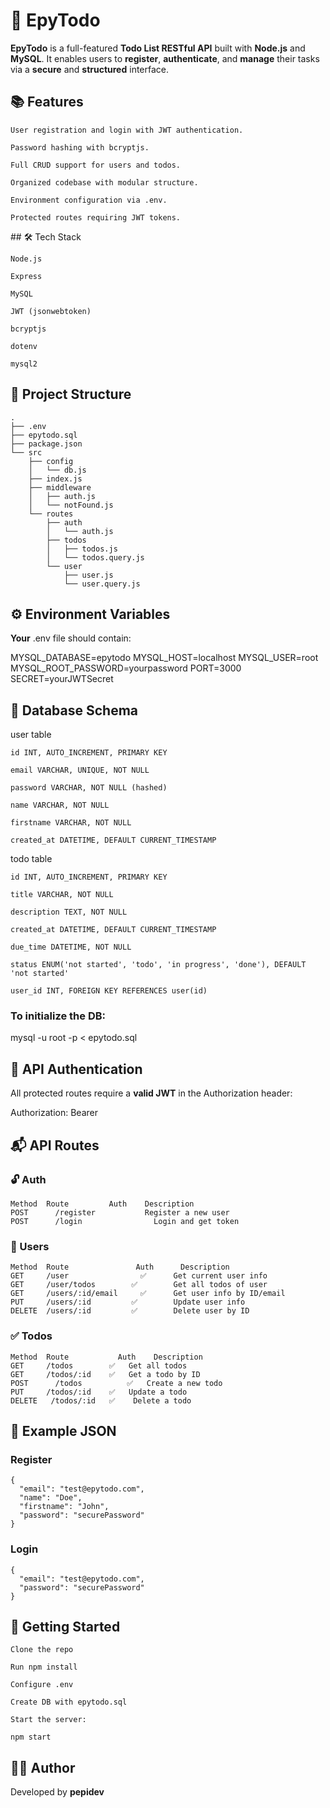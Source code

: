 # 📝 EpyTodo

**EpyTodo** is a full-featured **Todo List RESTful API** built with **Node.js** and **MySQL**. It enables users to **register**, **authenticate**, and **manage** their tasks via a **secure** and **structured** interface.
## 📚 Features

    User registration and login with JWT authentication.

    Password hashing with bcryptjs.

    Full CRUD support for users and todos.

    Organized codebase with modular structure.

    Environment configuration via .env.

    Protected routes requiring JWT tokens.

## 🛠 Tech Stack

    Node.js

    Express

    MySQL

    JWT (jsonwebtoken)

    bcryptjs

    dotenv

    mysql2

## 📁 Project Structure

    .
    ├── .env
    ├── epytodo.sql
    ├── package.json
    └── src
        ├── config
        │   └── db.js
        ├── index.js
        ├── middleware
        │   ├── auth.js
        │   └── notFound.js
        └── routes
            ├── auth
            │   └── auth.js
            ├── todos
            │   ├── todos.js
            │   └── todos.query.js
            └── user
                ├── user.js
                └── user.query.js

## ⚙️ Environment Variables

**Your** .env file should contain:

MYSQL_DATABASE=epytodo
MYSQL_HOST=localhost
MYSQL_USER=root
MYSQL_ROOT_PASSWORD=yourpassword
PORT=3000
SECRET=yourJWTSecret

## 🧠 Database Schema
user table

    id INT, AUTO_INCREMENT, PRIMARY KEY

    email VARCHAR, UNIQUE, NOT NULL

    password VARCHAR, NOT NULL (hashed)

    name VARCHAR, NOT NULL

    firstname VARCHAR, NOT NULL

    created_at DATETIME, DEFAULT CURRENT_TIMESTAMP

todo table

    id INT, AUTO_INCREMENT, PRIMARY KEY

    title VARCHAR, NOT NULL

    description TEXT, NOT NULL

    created_at DATETIME, DEFAULT CURRENT_TIMESTAMP

    due_time DATETIME, NOT NULL

    status ENUM('not started', 'todo', 'in progress', 'done'), DEFAULT 'not started'

    user_id INT, FOREIGN KEY REFERENCES user(id)

### To initialize the DB:

mysql -u root -p < epytodo.sql

## 🔐 API Authentication

All protected routes require a **valid JWT** in the Authorization header:

Authorization: Bearer <your-token>

## 📬 API Routes
### 🔓 Auth
    Method	Route	      Auth    Description
    POST	  /register	          Register a new user
    POST	  /login	            Login and get token
### 👤 Users
    Method	Route	            Auth	  Description
    GET	    /user	             ✅	    Get current user info
    GET	    /user/todos	       ✅	    Get all todos of user
    GET	    /users/:id/email	 ✅	    Get user info by ID/email
    PUT	    /users/:id	       ✅	    Update user info
    DELETE	/users/:id	       ✅	    Delete user by ID
### ✅ Todos
    Method	Route	        Auth	Description
    GET	    /todos	      ✅	  Get all todos
    GET	    /todos/:id	  ✅	  Get a todo by ID
    POST	  /todos	      ✅	  Create a new todo
    PUT	    /todos/:id	  ✅	  Update a todo
    DELETE	 /todos/:id	  ✅    Delete a todo
## 🔄 Example JSON
### Register

    {
      "email": "test@epytodo.com",
      "name": "Doe",
      "firstname": "John",
      "password": "securePassword"
    }

### Login

    {
      "email": "test@epytodo.com",
      "password": "securePassword"
    }

## 🚀 Getting Started

    Clone the repo

    Run npm install

    Configure .env

    Create DB with epytodo.sql

    Start the server:

    npm start

## 👨‍💻 Author

Developed by **pepidev**
